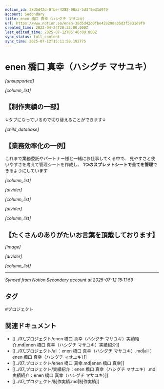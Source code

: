 ```yaml
---
notion_id: 38d5d42d-0fbe-4282-98a3-5d3f5e31d9f9
account: Secondary
title: enen 橋口 真幸（ハシグチ マサユキ）
url: https://www.notion.so/enen-38d5d42d0fbe428298a35d3f5e31d9f9
created_time: 2022-04-24T20:33:00.000Z
last_edited_time: 2025-07-12T05:46:00.000Z
sync_status: full_content
sync_time: 2025-07-12T15:11:59.192775
---
```


# enen 橋口 真幸（ハシグチ マサユキ）

*[unsupported]*

*[column_list]*

## 【制作実績の一部】

↓タブになっているので切り替えることができます↓

*[child_database]*

## 【業務効率化の一例】

これまで業務委託やパートナー様と一緒にお仕事してくる中で、
見やすさと使いやすさを考えて管理シートを作成し、
**1つのスプレットシートで全てを管理**できるようにしています

*[column_list]*

*[divider]*

*[column_list]*

*[divider]*

*[column_list]*

## 【たくさんのありがたいお言葉を頂戴しております】

*[image]*

*[divider]*

*[column_list]*


---

*Synced from Notion Secondary account at 2025-07-12 15:11:59*


## タグ

#プロジェクト 

## 関連ドキュメント

- [[../07_プロジェクト/enen 橋口 真幸（ハシグチ マサユキ）実績紹介.md|enen 橋口 真幸（ハシグチ マサユキ）実績紹介]]
- [[../07_プロジェクト/all：enen 橋口 真幸（ハシグチ マサユキ）.md|all：enen 橋口 真幸（ハシグチ マサユキ）]]
- [[../07_プロジェクト/enen 橋口 真幸.md|enen 橋口 真幸]]
- [[../07_プロジェクト/実績紹介：enen 橋口 真幸（ハシグチ マサユキ）.md|実績紹介：enen 橋口 真幸（ハシグチ マサユキ）]]
- [[../07_プロジェクト/制作実績.md|制作実績]]
